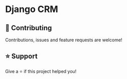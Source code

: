 # Django CRM


## 🤝 Contributing
Contributions, issues and feature requests are welcome!
## ⭐️ Support
Give a ⭐️ if this project helped you!
